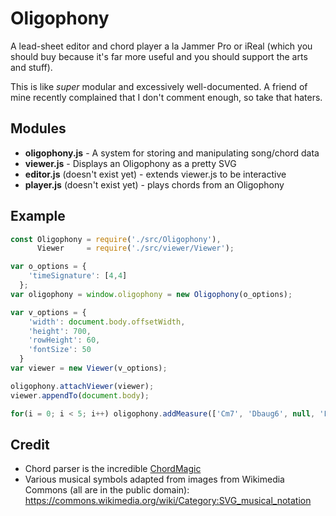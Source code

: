 # Oligophony

A lead-sheet editor and chord player a la Jammer Pro or iReal (which you should
buy because it's far more useful and you should support the arts and stuff).

This is like _super_ modular and excessively well-documented. A friend of mine
recently complained that I don't comment enough, so take that haters.

## Modules
* **oligophony.js** - A system for storing and manipulating song/chord data
* **viewer.js** - Displays an Oligophony as a pretty SVG
* **editor.js** (doesn't exist yet) - extends viewer.js to be interactive
* **player.js** (doesn't exist yet) - plays chords from an Oligophony

## Example
```javascript
const Oligophony = require('./src/Oligophony'),
      Viewer     = require('./src/viewer/Viewer');

var o_options = {
    'timeSignature': [4,4]
  };
var oligophony = window.oligophony = new Oligophony(o_options);

var v_options = {
    'width': document.body.offsetWidth,
    'height': 700,
    'rowHeight': 60,
    'fontSize': 50
  }
var viewer = new Viewer(v_options);

oligophony.attachViewer(viewer);
viewer.appendTo(document.body);

for(i = 0; i < 5; i++) oligophony.addMeasure(['Cm7', 'Dbaug6', null, 'F#M7'], null);
```

## Credit
* Chord parser is the incredible [ChordMagic](https://github.com/nolanlawson/chord-magic)
* Various musical symbols adapted from images from Wikimedia Commons (all are in the public domain): https://commons.wikimedia.org/wiki/Category:SVG_musical_notation
